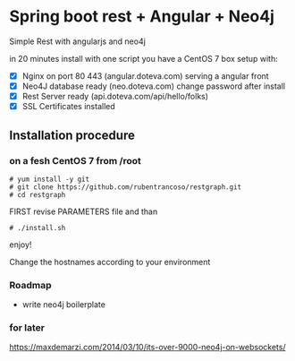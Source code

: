 # Spring boot rest + Angular + Neo4j
Simple Rest with angularjs and neo4j
                        
in 20 minutes install with one script you have a CentOS 7 box setup with:

   - [x] Nginx on port 80 443  (angular.doteva.com) serving a angular front
   - [x] Neo4J database ready  (neo.doteva.com) change password after install 
   - [x] Rest Server ready     (api.doteva.com/api/hello/folks)
   - [x] SSL Certificates installed
   
## Installation procedure  

### on a fesh CentOS 7 from /root
```
# yum install -y git 
# git clone https://github.com/rubentrancoso/restgraph.git
# cd restgraph
```
FIRST revise PARAMETERS file and than
```
# ./install.sh
```

enjoy!

Change the hostnames according to your environment

### Roadmap

- write neo4j boilerplate

### for later

https://maxdemarzi.com/2014/03/10/its-over-9000-neo4j-on-websockets/

